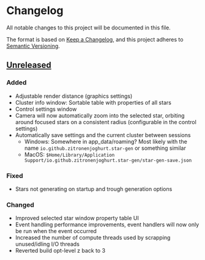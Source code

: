 # Changelog

All notable changes to this project will be documented in this file.

The format is based on [Keep a Changelog](https://keepachangelog.com/en/1.1.0/),
and this project adheres to [Semantic Versioning](https://semver.org/spec/v2.0.0.html).

## [Unreleased]

### Added

- Adjustable render distance (graphics settings)
- Cluster info window: Sortable table with properties of all stars
- Control settings window
- Camera will now automatically zoom into the selected star, orbiting around focused stars on a consistent radius
  (configurable in the control settings)
- Automatically save settings and the current cluster between sessions
    - Windows: Somewhere in app_data/roaming? Most likely with the name `io.github.zitronenjoghurt.star-gen` or
      something similar
    - MacOS: `$Home/Library/Application Support/io.github.zitronenjoghurt.star-gen/star-gen-save.json`

### Fixed

- Stars not generating on startup and trough generation options

### Changed

- Improved selected star window property table UI
- Event handling performance improvements, event handlers will now only be run when the event occurred
- Increased the number of compute threads used by scrapping unused/idling I/O threads
- Reverted build opt-level z back to 3

[unreleased]: https://github.com/Zitronenjoghurt/star-gen/compare/v0.0.1...develop
